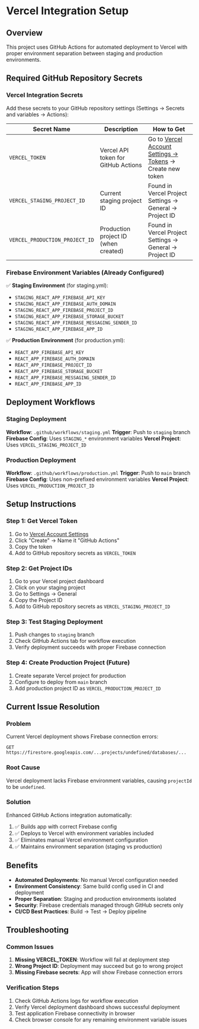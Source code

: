 # Vercel Integration Setup

## Overview
This project uses GitHub Actions for automated deployment to Vercel with proper environment separation between staging and production environments.

## Required GitHub Repository Secrets

### Vercel Integration Secrets
Add these secrets to your GitHub repository settings (Settings → Secrets and variables → Actions):

| Secret Name | Description | How to Get |
|-------------|-------------|------------|
| `VERCEL_TOKEN` | Vercel API token for GitHub Actions | Go to [Vercel Account Settings → Tokens](https://vercel.com/account/tokens) → Create new token |
| `VERCEL_STAGING_PROJECT_ID` | Current staging project ID | Found in Vercel Project Settings → General → Project ID |
| `VERCEL_PRODUCTION_PROJECT_ID` | Production project ID (when created) | Found in Vercel Project Settings → General → Project ID |

### Firebase Environment Variables (Already Configured)
✅ **Staging Environment** (for staging.yml):
- `STAGING_REACT_APP_FIREBASE_API_KEY`
- `STAGING_REACT_APP_FIREBASE_AUTH_DOMAIN`
- `STAGING_REACT_APP_FIREBASE_PROJECT_ID`
- `STAGING_REACT_APP_FIREBASE_STORAGE_BUCKET`
- `STAGING_REACT_APP_FIREBASE_MESSAGING_SENDER_ID`
- `STAGING_REACT_APP_FIREBASE_APP_ID`

✅ **Production Environment** (for production.yml):
- `REACT_APP_FIREBASE_API_KEY`
- `REACT_APP_FIREBASE_AUTH_DOMAIN`
- `REACT_APP_FIREBASE_PROJECT_ID`
- `REACT_APP_FIREBASE_STORAGE_BUCKET`
- `REACT_APP_FIREBASE_MESSAGING_SENDER_ID`
- `REACT_APP_FIREBASE_APP_ID`

## Deployment Workflows

### Staging Deployment
**Workflow**: `.github/workflows/staging.yml`
**Trigger**: Push to `staging` branch
**Firebase Config**: Uses `STAGING_*` environment variables
**Vercel Project**: Uses `VERCEL_STAGING_PROJECT_ID`

### Production Deployment
**Workflow**: `.github/workflows/production.yml`
**Trigger**: Push to `main` branch
**Firebase Config**: Uses non-prefixed environment variables
**Vercel Project**: Uses `VERCEL_PRODUCTION_PROJECT_ID`

## Setup Instructions

### Step 1: Get Vercel Token
1. Go to [Vercel Account Settings](https://vercel.com/account/tokens)
2. Click "Create" → Name it "GitHub Actions"
3. Copy the token
4. Add to GitHub repository secrets as `VERCEL_TOKEN`

### Step 2: Get Project IDs
1. Go to your Vercel project dashboard
2. Click on your staging project
3. Go to Settings → General
4. Copy the Project ID
5. Add to GitHub repository secrets as `VERCEL_STAGING_PROJECT_ID`

### Step 3: Test Staging Deployment
1. Push changes to `staging` branch
2. Check GitHub Actions tab for workflow execution
3. Verify deployment succeeds with proper Firebase connection

### Step 4: Create Production Project (Future)
1. Create separate Vercel project for production
2. Configure to deploy from `main` branch
3. Add production project ID as `VERCEL_PRODUCTION_PROJECT_ID`

## Current Issue Resolution

### Problem
Current Vercel deployment shows Firebase connection errors:
```
GET https://firestore.googleapis.com/...projects/undefined/databases/...
```

### Root Cause
Vercel deployment lacks Firebase environment variables, causing `projectId` to be `undefined`.

### Solution
Enhanced GitHub Actions integration automatically:
1. ✅ Builds app with correct Firebase config
2. ✅ Deploys to Vercel with environment variables included
3. ✅ Eliminates manual Vercel environment configuration
4. ✅ Maintains environment separation (staging vs production)

## Benefits
- **Automated Deployments**: No manual Vercel configuration needed
- **Environment Consistency**: Same build config used in CI and deployment
- **Proper Separation**: Staging and production environments isolated
- **Security**: Firebase credentials managed through GitHub secrets only
- **CI/CD Best Practices**: Build → Test → Deploy pipeline

## Troubleshooting

### Common Issues
1. **Missing VERCEL_TOKEN**: Workflow will fail at deployment step
2. **Wrong Project ID**: Deployment may succeed but go to wrong project
3. **Missing Firebase secrets**: App will show Firebase connection errors

### Verification Steps
1. Check GitHub Actions logs for workflow execution
2. Verify Vercel deployment dashboard shows successful deployment
3. Test application Firebase connectivity in browser
4. Check browser console for any remaining environment variable issues